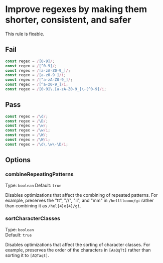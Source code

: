 # Improve regexes by making them shorter, consistent, and safer

This rule is fixable.

## Fail

```js
const regex = /[0-9]/;
const regex = /[^0-9]/;
const regex = /[a-zA-Z0-9_]/;
const regex = /[a-z0-9_]/i;
const regex = /[^a-zA-Z0-9_]/;
const regex = /[^a-z0-9_]/i;
const regex = /[0-9]\.[a-zA-Z0-9_]\-[^0-9]/i;
```

## Pass

```js
const regex = /\d/;
const regex = /\D/;
const regex = /\w/;
const regex = /\w/i;
const regex = /\W/;
const regex = /\W/i;
const regex = /\d\.\w\-\D/i;
```

## Options

### combineRepeatingPatterns

Type: `boolean`
Default: `true`

Disables optimizations that affect the combining of repeated patterns. For example, preserves the "tt", "//", "ll", and "mm" in `/helllloooo/gi` rather than combining it as `/hel{4}o{4}/gi`.

### sortCharacterClasses

Type: `boolean`\
Default: `true`

Disables optimizations that affect the sorting of character classes. For example, preserves the order of the characters in `[AaQqTt]` rather than sorting it to `[AQTaqt]`.
